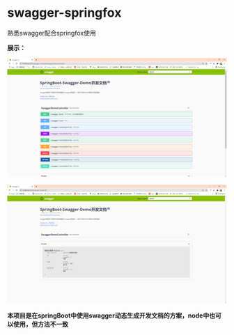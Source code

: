# swagger-springfox
熟悉swagger配合springfox使用



**展示：**

![swagger-api](https://github.com/Flandre3569/swagger-springfox/blob/main/swagger-ui1.png)

![swagger-entity](https://github.com/Flandre3569/swagger-springfox/blob/main/swagger-ui2.png)



**本项目是在springBoot中使用swagger动态生成开发文档的方案，node中也可以使用，但方法不一致**
